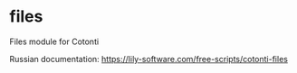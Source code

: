 files
=====

Files module for Cotonti

Russian documentation: https://lily-software.com/free-scripts/cotonti-files
